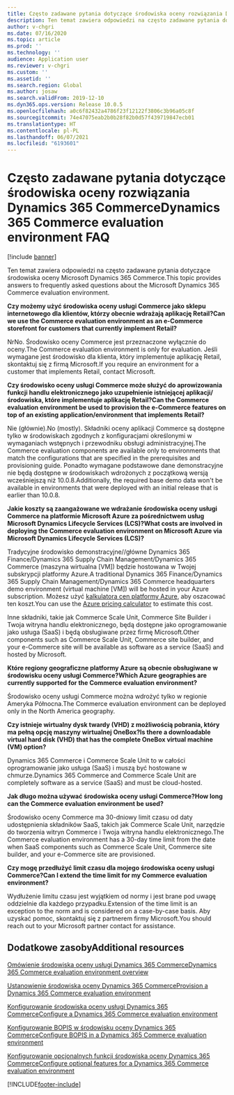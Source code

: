 ```yaml
---
title: Często zadawane pytania dotyczące środowiska oceny rozwiązania Dynamics 365 Commerce
description: Ten temat zawiera odpowiedzi na często zadawane pytania dotyczące środowiska oceny Microsoft Dynamics 365 Commerce.
author: v-chgri
ms.date: 07/16/2020
ms.topic: article
ms.prod: ''
ms.technology: ''
audience: Application user
ms.reviewer: v-chgri
ms.custom: ''
ms.assetid: ''
ms.search.region: Global
ms.author: josaw
ms.search.validFrom: 2019-12-10
ms.dyn365.ops.version: Release 10.0.5
ms.openlocfilehash: a0c6f82432a4786f23f12122f3806c3b96a05c8f
ms.sourcegitcommit: 74e47075eab2b0b28f82b0d57f439719847ecb01
ms.translationtype: HT
ms.contentlocale: pl-PL
ms.lasthandoff: 06/07/2021
ms.locfileid: "6193601"
---
```

# <a name="dynamics-365-commerce-evaluation-environment-faq"></a><span data-ttu-id="023d9-103">Często zadawane pytania dotyczące środowiska oceny rozwiązania Dynamics 365 Commerce</span><span class="sxs-lookup"><span data-stu-id="023d9-103">Dynamics 365 Commerce evaluation environment FAQ</span></span>

[!include [banner](includes/banner.md)]

<span data-ttu-id="023d9-104">Ten temat zawiera odpowiedzi na często zadawane pytania dotyczące środowiska oceny Microsoft Dynamics 365 Commerce.</span><span class="sxs-lookup"><span data-stu-id="023d9-104">This topic provides answers to frequently asked questions about the Microsoft Dynamics 365 Commerce evaluation environment.</span></span>

<span data-ttu-id="023d9-105">**Czy możemy użyć środowiska oceny usługi Commerce jako sklepu internetowego dla klientów, którzy obecnie wdrażają aplikację Retail?**</span><span class="sxs-lookup"><span data-stu-id="023d9-105">**Can we use the Commerce evaluation environment as an e-Commerce storefront for customers that currently implement Retail?**</span></span>

<span data-ttu-id="023d9-106">Nr</span><span class="sxs-lookup"><span data-stu-id="023d9-106">No.</span></span> <span data-ttu-id="023d9-107">Środowisko oceny Commerce jest przeznaczone wyłącznie do oceny.</span><span class="sxs-lookup"><span data-stu-id="023d9-107">The Commerce evaluation environment is only for evaluation.</span></span> <span data-ttu-id="023d9-108">Jeśli wymagane jest środowisko dla klienta, który implementuje aplikację Retail, skontaktuj się z firmą Microsoft.</span><span class="sxs-lookup"><span data-stu-id="023d9-108">If you require an environment for a customer that implements Retail, contact Microsoft.</span></span>

<span data-ttu-id="023d9-109">**Czy środowisko oceny usługi Commerce może służyć do aprowizowania funkcji handlu elektronicznego jako uzupełnienie istniejącej aplikacji/środowiska, które implementuje aplikację Retail?**</span><span class="sxs-lookup"><span data-stu-id="023d9-109">**Can the Commerce evaluation environment be used to provision the e-Commerce features on top of an existing application/environment that implements Retail?**</span></span>

<span data-ttu-id="023d9-110">Nie (głównie).</span><span class="sxs-lookup"><span data-stu-id="023d9-110">No (mostly).</span></span> <span data-ttu-id="023d9-111">Składniki oceny aplikacji Commerce są dostępne tylko w środowiskach zgodnych z konfiguracjami określonymi w wymaganiach wstępnych i przewodniku obsługi administracyjnej.</span><span class="sxs-lookup"><span data-stu-id="023d9-111">The Commerce evaluation components are available only to environments that match the configurations that are specified in the prerequisites and provisioning guide.</span></span> <span data-ttu-id="023d9-112">Ponadto wymagane podstawowe dane demonstracyjne nie będą dostępne w środowiskach wdrożonych z początkową wersją wcześniejszą niż 10.0.8.</span><span class="sxs-lookup"><span data-stu-id="023d9-112">Additionally, the required base demo data won't be available in environments that were deployed with an initial release that is earlier than 10.0.8.</span></span> 

<span data-ttu-id="023d9-113">**Jakie koszty są zaangażowane we wdrażanie środowiska oceny usługi Commerce na platformie Microsoft Azure za pośrednictwem usług Microsoft Dynamics Lifecycle Services (LCS)?**</span><span class="sxs-lookup"><span data-stu-id="023d9-113">**What costs are involved in deploying the Commerce evaluation environment on Microsoft Azure via Microsoft Dynamics Lifecycle Services (LCS)?**</span></span>

<span data-ttu-id="023d9-114">Tradycyjne środowisko demonstracyjne//główne Dynamics 365 Finance/Dynamics 365 Supply Chain Management/Dynamics 365 Commerce (maszyna wirtualna \[VM\]) będzie hostowana w Twojej subskrypcji platformy Azure.</span><span class="sxs-lookup"><span data-stu-id="023d9-114">A traditional Dynamics 365 Finance/Dynamics 365 Supply Chain Management/Dynamics 365 Commerce headquarters demo environment (virtual machine \[VM\]) will be hosted in your Azure subscription.</span></span> <span data-ttu-id="023d9-115">Możesz użyć [kalkulatora cen platformy Azure](https://azure.microsoft.com/pricing/calculator/), aby oszacować ten koszt.</span><span class="sxs-lookup"><span data-stu-id="023d9-115">You can use the [Azure pricing calculator](https://azure.microsoft.com/pricing/calculator/) to estimate this cost.</span></span>

<span data-ttu-id="023d9-116">Inne składniki, takie jak Commerce Scale Unit, Commerce Site Builder i Twoja witryna handlu elektronicznego, będą dostępne jako oprogramowanie jako usługa (SaaS) i będą obsługiwane przez firmę Microsoft.</span><span class="sxs-lookup"><span data-stu-id="023d9-116">Other components such as Commerce Scale Unit, Commerce site builder, and your e-Commerce site will be available as software as a service (SaaS) and hosted by Microsoft.</span></span>

<span data-ttu-id="023d9-117">**Które regiony geograficzne platformy Azure są obecnie obsługiwane w środowisku oceny usługi Commerce?**</span><span class="sxs-lookup"><span data-stu-id="023d9-117">**Which Azure geographies are currently supported for the Commerce evaluation environment?**</span></span>

<span data-ttu-id="023d9-118">Środowisko oceny usługi Commerce można wdrożyć tylko w regionie Ameryka Północna.</span><span class="sxs-lookup"><span data-stu-id="023d9-118">The Commerce evaluation environment can be deployed only in the North America geography.</span></span>

<span data-ttu-id="023d9-119">**Czy istnieje wirtualny dysk twardy (VHD) z możliwością pobrania, który ma pełną opcję maszyny wirtualnej OneBox?**</span><span class="sxs-lookup"><span data-stu-id="023d9-119">**Is there a downloadable virtual hard disk (VHD) that has the complete OneBox virtual machine (VM) option?**</span></span>

<span data-ttu-id="023d9-120">Dynamics 365 Commerce i Commerce Scale Unit to w całości oprogramowanie jako usługa (SaaS) i muszą być hostowane w chmurze.</span><span class="sxs-lookup"><span data-stu-id="023d9-120">Dynamics 365 Commerce and Commerce Scale Unit are completely software as a service (SaaS) and must be cloud-hosted.</span></span>

<span data-ttu-id="023d9-121">**Jak długo można używać środowiska oceny usługi Commerce?**</span><span class="sxs-lookup"><span data-stu-id="023d9-121">**How long can the Commerce evaluation environment be used?**</span></span>

<span data-ttu-id="023d9-122">Środowisko oceny Commerce ma 30-dniowy limit czasu od daty udostępnienia składników SaaS, takich jak Commerce Scale Unit, narzędzie do tworzenia witryn Commerce i Twoja witryna handlu elektronicznego.</span><span class="sxs-lookup"><span data-stu-id="023d9-122">The Commerce evaluation environment has a 30-day time limit from the date when SaaS components such as Commerce Scale Unit, Commerce site builder, and your e-Commerce site are provisioned.</span></span>

<span data-ttu-id="023d9-123">**Czy mogę przedłużyć limit czasu dla mojego środowiska oceny usługi Commerce?**</span><span class="sxs-lookup"><span data-stu-id="023d9-123">**Can I extend the time limit for my Commerce evaluation environment?**</span></span>

<span data-ttu-id="023d9-124">Wydłużenie limitu czasu jest wyjątkiem od normy i jest brane pod uwagę oddzielnie dla każdego przypadku.</span><span class="sxs-lookup"><span data-stu-id="023d9-124">Extension of the time limit is an exception to the norm and is considered on a case-by-case basis.</span></span> <span data-ttu-id="023d9-125">Aby uzyskać pomoc, skontaktuj się z partnerem firmy Microsoft.</span><span class="sxs-lookup"><span data-stu-id="023d9-125">You should reach out to your Microsoft partner contact for assistance.</span></span>

## <a name="additional-resources"></a><span data-ttu-id="023d9-126">Dodatkowe zasoby</span><span class="sxs-lookup"><span data-stu-id="023d9-126">Additional resources</span></span>

[<span data-ttu-id="023d9-127">Omówienie środowiska oceny usługi Dynamics 365 Commerce</span><span class="sxs-lookup"><span data-stu-id="023d9-127">Dynamics 365 Commerce evaluation environment overview</span></span>](cpe-overview.md)

[<span data-ttu-id="023d9-128">Ustanowienie środowiska oceny Dynamics 365 Commerce</span><span class="sxs-lookup"><span data-stu-id="023d9-128">Provision a Dynamics 365 Commerce evaluation environment</span></span>](provisioning-guide.md)

[<span data-ttu-id="023d9-129">Konfigurowanie środowiska oceny usługi Dynamics 365 Commerce</span><span class="sxs-lookup"><span data-stu-id="023d9-129">Configure a Dynamics 365 Commerce evaluation environment</span></span>](cpe-post-provisioning.md)

[<span data-ttu-id="023d9-130">Konfigurowanie BOPIS w środowisku oceny Dynamics 365 Commerce</span><span class="sxs-lookup"><span data-stu-id="023d9-130">Configure BOPIS in a Dynamics 365 Commerce evaluation environment</span></span>](cpe-bopis.md)

[<span data-ttu-id="023d9-131">Konfigurowanie opcjonalnych funkcji środowiska oceny Dynamics 365 Commerce</span><span class="sxs-lookup"><span data-stu-id="023d9-131">Configure optional features for a Dynamics 365 Commerce evaluation environment</span></span>](cpe-optional-features.md)


[!INCLUDE[footer-include](../includes/footer-banner.md)]